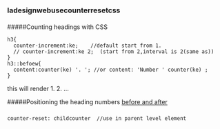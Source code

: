 ### ladesignwebusecounterresetcss

####
#####Counting headings with CSS
```
h3{
  counter-increment:ke;    //default start from 1. 
  // counter-increment:ke 2;  (start from 2,interval is 2(same as))
}
h3::befoew{
  content:counter(ke) '. '; //or content: 'Number ' counter(ke) ;
}
```
this will render 1. 2. ...

#####Positioning the heading numbers
[before and after](http://www.bennadel.com/blog/2445-using-css-pseudo-elements-before-and-after.htm)
#####
```
counter-reset: childcounter  //use in parent level element
```
